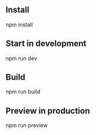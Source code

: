 ## Install

npm install

## Start in development

npm run dev

## Build

npm run build

## Preview in production

npm run preview
